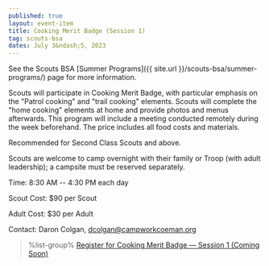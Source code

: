 ```yaml
---
published: true
layout: event-item
title: Cooking Merit Badge (Session 1)
tag: scouts-bsa
dates: July 3&ndash;5, 2023
---
```


See the Scouts BSA [Summer Programs]({{ site.url }}/scouts-bsa/summer-programs/) page for more information.

Scouts will participate in Cooking Merit Badge, with particular emphasis on the "Patrol cooking" and "trail cooking" elements. Scouts will complete the "home cooking" elements at home and provide photos and menus afterwards. This program will include a meeting conducted remotely during the week beforehand. The price includes all food costs and materials.

Recommended for Second Class Scouts and above.

Scouts are welcome to camp overnight with their family or Troop (with adult leadership); a campsite must be reserved separately.

Time: 8:30 AM -- 4:30 PM each day

Scout Cost: $90 per Scout

Adult Cost: $30 per Adult

Contact: Daron Colgan, [dcolgan@campworkcoeman.org](mailto:dcolgan@campworkcoeman.org)

> %list-group%
> <a href="https://scoutingevent.com/066-" class="list-group-item">Register for Cooking Merit Badge &mdash; Session 1 (Coming Soon)</a>
